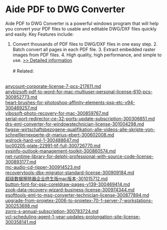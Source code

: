 # Aide PDF to DWG Converter
Aide PDF to DWG Converter is a powerful windows program that will help you convert your PDF files to usable and editable DWG/DXF files quickly and easily.
Key Features include:
1. Convert thousands of PDF files to DWG/DXF files in one easy step. 2. Batch convert all pages in each PDF file. 3. Extract embedded raster images from PDF files. 4. High quality, high performance, and simple to use.
[>> Detailed information](https://secure.shareit.com/shareit/product.html?productid=300035473&affiliateid=200057808)<br/><br/># Related:

<br />[anycount-corporate-license-7-pcs-217611.md](https://github.com/downloadplanet/downloadplanet/blob/main/anycount-corporate-license-7-pcs-217611.md)<br />[anybizsoft-pdf-to-word-for-mac-multiuser-personal-license-610-pcs-300952773.md](https://github.com/downloadplanet/downloadplanet/blob/main/anybizsoft-pdf-to-word-for-mac-multiuser-personal-license-610-pcs-300952773.md)<br />[heart-brushes-for-photoshop-affinity-elements-psp-etc-v94-300469257.md](https://github.com/downloadplanet/downloadplanet/blob/main/heart-brushes-for-photoshop-affinity-elements-psp-etc-v94-300469257.md)<br />[vibosoft-photo-recovery-for-mac-300859767.md](https://github.com/downloadplanet/downloadplanet/blob/main/vibosoft-photo-recovery-for-mac-300859767.md)<br />[serial-port-redirector-ce-32-ports-update-subscription-300306851.md](https://github.com/downloadplanet/downloadplanet/blob/main/serial-port-redirector-ce-32-ports-update-subscription-300306851.md)<br />[drs-eml-converter-for-windowstechnician-license-301004298.md](https://github.com/downloadplanet/downloadplanet/blob/main/drs-eml-converter-for-windowstechnician-license-301004298.md)<br />[fwgsw-wirtschaftsbezogene-qualifikation-alle-videos-alle-skripte-von-schnelllernexperte-dr-marius-ebert-300602008.md](https://github.com/downloadplanet/downloadplanet/blob/main/fwgsw-wirtschaftsbezogene-qualifikation-alle-videos-alle-skripte-von-schnelllernexperte-dr-marius-ebert-300602008.md)<br />[wslrock-hard-vol-1-300488647.md](https://github.com/downloadplanet/downloadplanet/blob/main/wslrock-hard-vol-1-300488647.md)<br />[loc00205-plate-22991-tif-full-300726770.md](https://github.com/downloadplanet/downloadplanet/blob/main/loc00205-plate-22991-tif-full-300726770.md)<br />[sysinfo-outlook-management-toolkit-300860574.md](https://github.com/downloadplanet/downloadplanet/blob/main/sysinfo-outlook-management-toolkit-300860574.md)<br />[net-runtime-library-for-delphi-professional-with-source-code-license-300893177.md](https://github.com/downloadplanet/downloadplanet/blob/main/net-runtime-library-for-delphi-professional-with-source-code-license-300893177.md)<br />[mc-audio-cd-ripper-300914523.md](https://github.com/downloadplanet/downloadplanet/blob/main/mc-audio-cd-ripper-300914523.md)<br />[recoverytools-dbx-migrator-standard-license-300909184.md](https://github.com/downloadplanet/downloadplanet/blob/main/recoverytools-dbx-migrator-standard-license-300909184.md)<br />[超级数据擦除器企业终生版mac版本-301015712.md](https://github.com/downloadplanet/downloadplanet/blob/main/超级数据擦除器企业终生版mac版本-301015712.md)<br />[button-font-for-psp-coreldraw-pages-v139-300469414.md](https://github.com/downloadplanet/downloadplanet/blob/main/button-font-for-psp-coreldraw-pages-v139-300469414.md)<br />[zook-data-recovery-wizard-business-license-300974344.md](https://github.com/downloadplanet/downloadplanet/blob/main/zook-data-recovery-wizard-business-license-300974344.md)<br />[esofttools-eml-to-msg-converter-technician-license-300877894.md](https://github.com/downloadplanet/downloadplanet/blob/main/esofttools-eml-to-msg-converter-technician-license-300877894.md)<br />[upgrade-from-projetex-2006-to-projetex-70-1-server-7-workstations-300253698.md](https://github.com/downloadplanet/downloadplanet/blob/main/upgrade-from-projetex-2006-to-projetex-70-1-server-7-workstations-300253698.md)<br />[zorro-s-annual-subscription-300783724.md](https://github.com/downloadplanet/downloadplanet/blob/main/zorro-s-annual-subscription-300783724.md)<br />[vcl-scheduling-agent-1-year-updates-prolongation-site-license-300358141.md](https://github.com/downloadplanet/downloadplanet/blob/main/vcl-scheduling-agent-1-year-updates-prolongation-site-license-300358141.md)